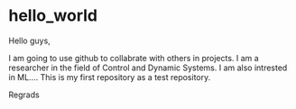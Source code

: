 # hello_world


Hello guys, 

I am going to use github to collabrate with others in projects. I am a researcher in the field of Control and Dynamic Systems. I am also intrested in ML....
This is my first repository as a test repository.

Regrads
